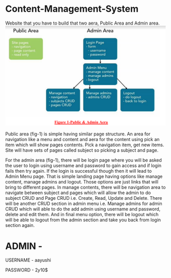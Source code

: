 # Content-Management-System
Website that you have to build that two aera, Public Area and Admin area.
![picture](CMS.PNG)

Public area (fig-1) is simple having similar page structure. An area for navigation like a menu
and content and aera for the content using pick an item which will show pages contents. Pick a
navigation item, get new items. Site will have sets of pages called subject so picking a subject
and page.

For the admin area (fig-1), there will be login page where you will be asked the user to login
using username and password to gain access and if login fails then try again. If the login is
successful though then it will lead to Admin Menu page. That is simple landing page having
options like manage content, manage admins and logout. Those options are just links that will
bring to different pages. In manage contents, there will be navigation area to navigate between
subject and pages which will allow the admin to do subject CRUD and Page CRUD i.e. Create,
Read, Update and Delete. There will be another CRUD section in admin menu i.e. Manage
admins for admin CRUD which will able to do the add admin using username and password,
delete and edit them. And in final menu option, there will be logout which will be able to logout
from the admin section and take you back from login section again.

# ADMIN - 

USERNAME - aayushi

PASSWORD - $2y$10$
